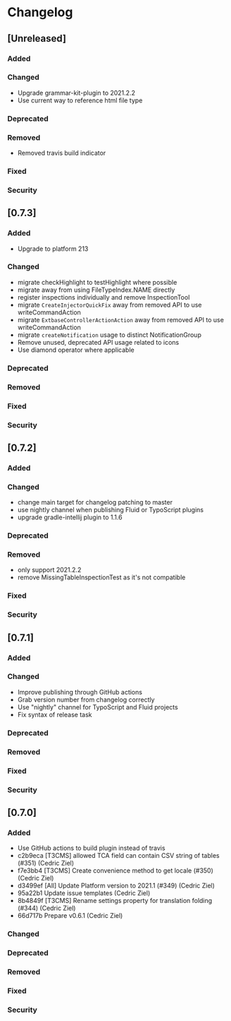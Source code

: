 # Changelog

## [Unreleased]
### Added

### Changed
- Upgrade grammar-kit-plugin to 2021.2.2
- Use current way to reference html file type
### Deprecated

### Removed
- Removed travis build indicator
### Fixed

### Security
## [0.7.3]
### Added
- Upgrade to platform 213
### Changed
- migrate checkHighlight to testHighlight where possible
- migrate away from using FileTypeIndex.NAME directly
- register inspections individually and remove InspectionTool
- migrate `CreateInjectorQuickFix` away from removed API to use writeCommandAction
- migrate `ExtbaseControllerActionAction` away from removed API to use writeCommandAction
- migrate `createNotification` usage to distinct NotificationGroup
- Remove unused, deprecated API usage related to icons
- Use diamond operator where applicable
### Deprecated

### Removed

### Fixed

### Security
## [0.7.2]
### Added

### Changed
- change main target for changelog patching to master
- use nightly channel when publishing Fluid or TypoScript plugins
- upgrade gradle-intellij plugin to 1.1.6

### Deprecated

### Removed
- only support 2021.2.2
- remove MissingTableInspectionTest as it's not compatible

### Fixed

### Security
## [0.7.1]
### Added

### Changed
- Improve publishing through GitHub actions
- Grab version number from changelog correctly
- Use "nightly" channel for TypoScript and Fluid projects
- Fix syntax of release task

### Deprecated

### Removed

### Fixed

### Security
## [0.7.0]
### Added
- Use GitHub actions to build plugin instead of travis
- c2b9eca [T3CMS] allowed TCA field can contain CSV string of tables (#351) (Cedric Ziel)
- f7e3bb4 [T3CMS] Create convenience method to get locale (#350) (Cedric Ziel)
- d3499ef [All] Update Platform version to 2021.1 (#349) (Cedric Ziel)
- 95a22b1 Update issue templates (Cedric Ziel)
- 8b4849f [T3CMS] Rename settings property for translation folding (#344) (Cedric Ziel)
- 66d717b Prepare v0.6.1 (Cedric Ziel)

### Changed

### Deprecated

### Removed

### Fixed

### Security
